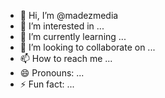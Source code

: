 - 👋 Hi, I’m @madezmedia
- 👀 I’m interested in ...
- 🌱 I’m currently learning ...
- 💞️ I’m looking to collaborate on ...
- 📫 How to reach me ...
- 😄 Pronouns: ...
- ⚡ Fun fact: ...

<!---
madezmedia/madezmedia is a ✨ special ✨ repository because its `README.md` (this file) appears on your GitHub profile.
You can click the Preview link to take a look at your changes.
--->
